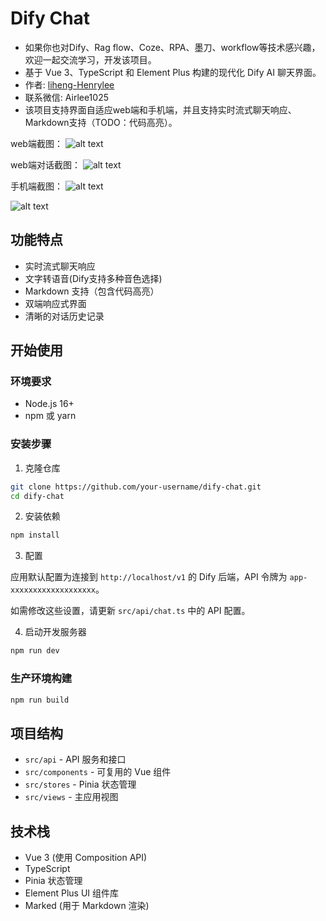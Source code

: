 # Dify Chat

- 如果你也对Dify、Rag flow、Coze、RPA、墨刀、workflow等技术感兴趣，欢迎一起交流学习，开发该项目。
- 基于 Vue 3、TypeScript 和 Element Plus 构建的现代化 Dify AI 聊天界面。
- 作者: [liheng-Henrylee](https://github.com/airleeq)
- 联系微信: Airlee1025
- 该项目支持界面自适应web端和手机端，并且支持实时流式聊天响应、Markdown支持（TODO：代码高亮）。

web端截图：
![alt text](public/imags/web1.png)

web端对话截图：
![alt text](public/imags/web2.png)

手机端截图：
![alt text](public/imags/web3.png)
          
![alt text](public/imags/web4.png)

## 功能特点

- 实时流式聊天响应
- 文字转语音(Dify支持多种音色选择)
- Markdown 支持（包含代码高亮）
- 双端响应式界面
- 清晰的对话历史记录

## 开始使用

### 环境要求

- Node.js 16+
- npm 或 yarn

### 安装步骤

1. 克隆仓库

```bash
git clone https://github.com/your-username/dify-chat.git
cd dify-chat
```

2. 安装依赖

```bash
npm install
```

3. 配置

应用默认配置为连接到 `http://localhost/v1` 的 Dify 后端，API 令牌为 `app-xxxxxxxxxxxxxxxxxxx`。

如需修改这些设置，请更新 `src/api/chat.ts` 中的 API 配置。

4. 启动开发服务器

```bash
npm run dev
```

### 生产环境构建

```bash
npm run build
```

## 项目结构

- `src/api` - API 服务和接口
- `src/components` - 可复用的 Vue 组件
- `src/stores` - Pinia 状态管理
- `src/views` - 主应用视图

## 技术栈

- Vue 3 (使用 Composition API)
- TypeScript
- Pinia 状态管理
- Element Plus UI 组件库
- Marked (用于 Markdown 渲染)
